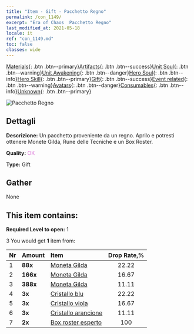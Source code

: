 ```yaml
---
title: "Item - Gift - Pacchetto Regno"
permalink: /con_1149/
excerpt: "Era of Chaos  Pacchetto Regno"
last_modified_at: 2021-05-18
locale: it
ref: "con_1149.md"
toc: false
classes: wide
---
```

 [Materials](/ItemsIT/){: .btn .btn--primary}[Artifacts](/ItemsIT/Artifacts/){: .btn .btn--success}[Unit Soul](/ItemsIT/UnitSoul/){: .btn .btn--warning}[Unit Awakening](/ItemsIT/UnitAwakening/){: .btn .btn--danger}[Hero Soul](/ItemsIT/HeroSoul/){: .btn .btn--info}[Hero Skill](/ItemsIT/HeroSkill/){: .btn .btn--primary}[Gift](/ItemsIT/Gift/){: .btn .btn--success}[Event related](/ItemsIT/Events/){: .btn .btn--warning}[Avatars](/ItemsIT/Avatars/){: .btn .btn--danger}[Consumables](/ItemsIT/Consumables/){: .btn .btn--info}[Unknown](/ItemsIT/Unknown/){: .btn .btn--primary}

 ![Pacchetto Regno](/images/t/i_907004.png)

## Dettagli
 **Descrizione:** Un pacchetto proveniente da un regno. Aprilo e potresti ottenere Monete Gilda, Rune delle Tecniche e un Box Roster.

 **Quality:** <span style="color: #DA70D6">OK</span>

 **Type:** Gift

## Gather

  None

## This item contains:

 **Required Level to open:** 1

 3 You would get **1** item  from:

  | Nr | Amount |     Item    | Drop Rate,% |
  |:---|:-------|:------------|:---------:|
  | 1 |  **88x** | [Moneta Gilda](/ItemsIT/con_896/) | 22.22 | 
  | 2 |  **166x** | [Moneta Gilda](/ItemsIT/con_896/) | 16.67 | 
  | 3 |  **388x** | [Moneta Gilda](/ItemsIT/con_896/) | 11.11 | 
  | 4 |  **3x** | [Cristallo blu](/ItemsIT/con_716/) | 22.22 | 
  | 5 |  **3x** | [Cristallo viola](/ItemsIT/con_720/) | 16.67 | 
  | 6 |  **3x** | [Cristallo arancione](/ItemsIT/con_730/) | 11.11 | 
  | 7 |  **2x** | [Box roster esperto](/ItemsIT/con_773/) | 100 | 
